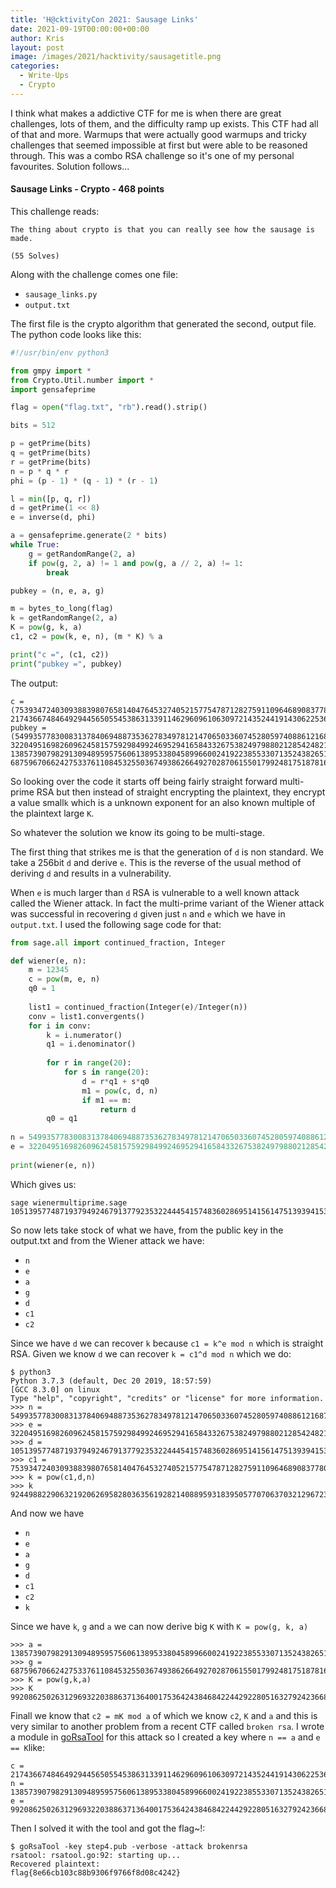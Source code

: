 ```yaml
---
title: 'H@cktivityCon 2021: Sausage Links'
date: 2021-09-19T00:00:00+00:00
author: Kris
layout: post
image: /images/2021/hacktivity/sausagetitle.png
categories:
  - Write-Ups
  - Crypto
---
```

I think what makes a addictive CTF for me is when there are great challenges, lots of them, and the difficulty ramp up exists. This CTF had all of that and more. Warmups that were actually good warmups and tricky challenges that seemed impossible at first but were able to be reasoned through. This was a combo RSA challenge so it's one of my personal favourites. Solution follows...

#### <a name="sausagelinks"></a>Sausage Links - Crypto - 468 points

This challenge reads:

```
The thing about crypto is that you can really see how the sausage is made.

(55 Solves)
```

Along with the challenge comes one file:

- `sausage_links.py `
- `output.txt`

The first file is the crypto algorithm that generated the second, output file. The python code looks like this:

```python
#!/usr/bin/env python3

from gmpy import *
from Crypto.Util.number import *
import gensafeprime

flag = open("flag.txt", "rb").read().strip()

bits = 512

p = getPrime(bits)
q = getPrime(bits)
r = getPrime(bits)
n = p * q * r
phi = (p - 1) * (q - 1) * (r - 1)

l = min([p, q, r])
d = getPrime(1 << 8)
e = inverse(d, phi)

a = gensafeprime.generate(2 * bits)
while True:
    g = getRandomRange(2, a)
    if pow(g, 2, a) != 1 and pow(g, a // 2, a) != 1:
        break

pubkey = (n, e, a, g)

m = bytes_to_long(flag)
k = getRandomRange(2, a)
K = pow(g, k, a)
c1, c2 = pow(k, e, n), (m * K) % a

print("c =", (c1, c2))
print("pubkey =", pubkey)

```

The output:

```
c = (75393472403093883980765814047645327405215775478712827591109646890837780762923959326166827649826238535312344488349557712816610930220370001305827412505043127914547998320440240250325118053813714466854788644697706490515892504619105361332594358021214992759872975638137819189634434255388142452402903984216170592454070190763219802978580474823882279160692450914521162374808790341598702288608920814072249086450656427949215063564752988546802554974565217418056403485189158,
21743667484649294456505545386313391146296096106309721435244191430622536536241638911796782012089471615188229556482084132221324157541121095745921331613424302593658426094356838716843005440373679746518683613229280959080885966038959064524609397524131981550731325678855657987757274636339648236504515056989339931829)
pubkey = (549935778300831378406948873536278349781214706503360745280597408861216877781142622004454148443526758471040653633080987617044763942008023466559253761306561736450658314626615456982873023501736081710037081947666247132668118860186965548713647775109193997705890766881191577188287773692953347103686449329398217311195051172403636510262250822460785125486925931569891688688353900466632582649417645956790937903144901696446727579207702041958066277574559994377445136251040659,
32204951698260962458157592984992469529416584332675382497988021285424821386904232277036373403101864193040613563796784569698857185940927175841205145358641690922026788366581684507467056308764343250379771013177468030580725648480591696059317745554974780583562695962973324819593002957827750301174079447431501960032717699255546396631743680242345092881301693065171460311485778344053788138555054294470951574964376432654831106364396876336137419860163278539415409181597819,
138573907982913094895957560613895338045899660024192238553307135243826517727787057358804422211354202143617168828075979083404334708411832425604299257351876162289412352723963051979157876631398717413563591084855571688469543441655488090919934371369975426760135367341463974144518915155974937301498827086824773106003,
68759670662427533761108453255036749386266492702870615501799248175187816213782210092795089989860635666887242761904219513870052421033161791299816761321508643099537034976789844586576430337882832633194279669183386905734135409454252901918801636934986951843672112043695989089719222626801371853255674748960081747148)

```

So looking over the code it starts off being fairly straight forward multi-prime RSA but then instead of straight encrypting the plaintext, they encrypt a value small`k` which is a unknown exponent for an also known multiple of the plaintext large `K`.

So whatever the solution we know its going to be multi-stage. 

The first thing that strikes me is that the generation of `d` is non standard. We take a 256bit `d` and derive `e`. This is the reverse of the usual method of deriving `d` and results in a vulnerability.

When `e` is much larger than `d` RSA is vulnerable to a well known attack called the Wiener attack. In fact the multi-prime variant of the Wiener attack was successful in recovering `d` given just `n` and `e` which we have in `output.txt`. I used the following sage code for that:

```python
from sage.all import continued_fraction, Integer

def wiener(e, n):
    m = 12345
    c = pow(m, e, n)
    q0 = 1
 
    list1 = continued_fraction(Integer(e)/Integer(n))
    conv = list1.convergents()
    for i in conv:
        k = i.numerator()
        q1 = i.denominator()
 
        for r in range(20):
            for s in range(20):
                d = r*q1 + s*q0
                m1 = pow(c, d, n)
                if m1 == m:
                    return d
        q0 = q1
 
n = 549935778300831378406948873536278349781214706503360745280597408861216877781142622004454148443526758471040653633080987617044763942008023466559253761306561736450658314626615456982873023501736081710037081947666247132668118860186965548713647775109193997705890766881191577188287773692953347103686449329398217311195051172403636510262250822460785125486925931569891688688353900466632582649417645956790937903144901696446727579207702041958066277574559994377445136251040659
e = 32204951698260962458157592984992469529416584332675382497988021285424821386904232277036373403101864193040613563796784569698857185940927175841205145358641690922026788366581684507467056308764343250379771013177468030580725648480591696059317745554974780583562695962973324819593002957827750301174079447431501960032717699255546396631743680242345092881301693065171460311485778344053788138555054294470951574964376432654831106364396876336137419860163278539415409181597819
 
print(wiener(e, n))
```

Which gives us:

```shell
sage wienermultiprime.sage
105139577487193794924679137792353224445415748360286951415614751393941533449299
```



So now lets take stock of what we have, from the public key in the output.txt and from the Wiener attack we have:

- `n`
- `e`
- `a`
- `g`
- `d`
- `c1`
- `c2`

Since we have `d` we can recover `k` because `c1 = k^e mod n` which is straight RSA. Given we know `d` we can recover `k = c1^d mod n` which we do:

```shell
$ python3
Python 3.7.3 (default, Dec 20 2019, 18:57:59) 
[GCC 8.3.0] on linux
Type "help", "copyright", "credits" or "license" for more information.
>>> n = 549935778300831378406948873536278349781214706503360745280597408861216877781142622004454148443526758471040653633080987617044763942008023466559253761306561736450658314626615456982873023501736081710037081947666247132668118860186965548713647775109193997705890766881191577188287773692953347103686449329398217311195051172403636510262250822460785125486925931569891688688353900466632582649417645956790937903144901696446727579207702041958066277574559994377445136251040659
>>> e = 32204951698260962458157592984992469529416584332675382497988021285424821386904232277036373403101864193040613563796784569698857185940927175841205145358641690922026788366581684507467056308764343250379771013177468030580725648480591696059317745554974780583562695962973324819593002957827750301174079447431501960032717699255546396631743680242345092881301693065171460311485778344053788138555054294470951574964376432654831106364396876336137419860163278539415409181597819
>>> d = 105139577487193794924679137792353224445415748360286951415614751393941533449299
>>> c1 = 75393472403093883980765814047645327405215775478712827591109646890837780762923959326166827649826238535312344488349557712816610930220370001305827412505043127914547998320440240250325118053813714466854788644697706490515892504619105361332594358021214992759872975638137819189634434255388142452402903984216170592454070190763219802978580474823882279160692450914521162374808790341598702288608920814072249086450656427949215063564752988546802554974565217418056403485189158
>>> k = pow(c1,d,n)
>>> k
92449882290632192062695828036356192821408895931839505770706370321296723692758224108358059047687875177218763667938426907916521787525226310445637171357686000666987150706002699570581752483847162567531608798195544732522067279248228215992737333625285922266069987986855921775296450095878528071232840612456334753015
```

And now we have 

- `n`
- `e`
- `a`
- `g`
- `d`
- `c1`
- `c2`
- `k`

Since we have `k`, `g` and `a` we can now derive big `K` with `K = pow(g, k, a)`

```shell
>>> a = 138573907982913094895957560613895338045899660024192238553307135243826517727787057358804422211354202143617168828075979083404334708411832425604299257351876162289412352723963051979157876631398717413563591084855571688469543441655488090919934371369975426760135367341463974144518915155974937301498827086824773106003
>>> g = 68759670662427533761108453255036749386266492702870615501799248175187816213782210092795089989860635666887242761904219513870052421033161791299816761321508643099537034976789844586576430337882832633194279669183386905734135409454252901918801636934986951843672112043695989089719222626801371853255674748960081747148
>>> K = pow(g,k,a)
>>> K
99208625026312969322038863713640017536424384684224429228051632792423668576822030310040517382564862288089386755158402685402748887616148827167071544963123535071562797630137630252731493700131249586093480508436251309418242370721435577759447098729426405067212389216466715901445361120236979290828606839479099319462
```

Finall we know that `c2 = mK mod a` of which we know `c2`, `K` and `a` and this is very similar to another problem from a recent CTF called `broken rsa`. I wrote a module in [goRsaTool](https://github.com/sourcekris/goRsaTool) for this attack so I created a key where `n == a` and `e == K`like:

```
c = 21743667484649294456505545386313391146296096106309721435244191430622536536241638911796782012089471615188229556482084132221324157541121095745921331613424302593658426094356838716843005440373679746518683613229280959080885966038959064524609397524131981550731325678855657987757274636339648236504515056989339931829
n = 138573907982913094895957560613895338045899660024192238553307135243826517727787057358804422211354202143617168828075979083404334708411832425604299257351876162289412352723963051979157876631398717413563591084855571688469543441655488090919934371369975426760135367341463974144518915155974937301498827086824773106003
e = 99208625026312969322038863713640017536424384684224429228051632792423668576822030310040517382564862288089386755158402685402748887616148827167071544963123535071562797630137630252731493700131249586093480508436251309418242370721435577759447098729426405067212389216466715901445361120236979290828606839479099319462
```

Then I solved it with the tool and got the flag~!:

```shell
$ goRsaTool -key step4.pub -verbose -attack brokenrsa
rsatool: rsatool.go:92: starting up...
Recovered plaintext: 
flag{8e66cb103c88b9306f9766f8d08c4242}
```

